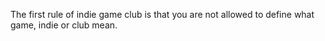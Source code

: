 The first rule of indie game club is that you are not allowed to define what game, indie or club mean.